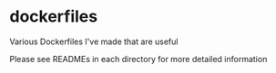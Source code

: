 # dockerfiles
Various Dockerfiles I've made that are useful

Please see READMEs in each directory for more detailed information